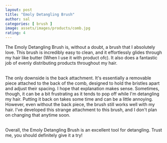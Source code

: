```yaml
---
layout: post
title: "Emoly Detangling Brush"
author: sal
categories: [ brush ]
image: assets/images/products/comb.jpg
rating: 4
---
```

The Emoly Detangling Brush is, without a doubt, a brush that I absolutely love. This brush is incredibly easy to clean, and it effortlessly glides through my hair like butter (When I use it with product ofc). It also does a fantastic job of evenly distributing products throughout my hair.<br><br>

The only downside is the back attachment. It's essentially a removable piece attached to the back of the comb, designed to hold the bristles apart and adjust their spacing. I hope that explanation makes sense. Sometimes, though, it can be a bit frustrating as it tends to pop off while I'm detangling my hair. Putting it back on takes some time and can be a little annoying. However, even without the back piece, the brush still works well with my hair. I've developed this strange attachment to this brush, and I don't plan on changing that anytime soon.<br><br>

Overall, the Emoly Detangling Brush is an excellent tool for detangling. Trust me, you should definitely give it a try!
